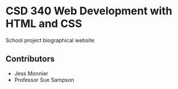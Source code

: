 # CSD 340 Web Development with HTML and CSS
School project biographical website
## Contributors
* Jess Monnier
* Professor Sue Sampson
